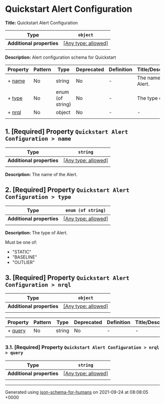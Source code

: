 # Quickstart Alert Configuration

**Title:** Quickstart Alert Configuration

| Type                      | `object`                                                                  |
| ------------------------- | ------------------------------------------------------------------------- |
| **Additional properties** | [[Any type: allowed]](# "Additional Properties of any type are allowed.") |
|                           |                                                                           |

**Description:** Alert configuration schema for Quickstart

| Property         | Pattern | Type             | Deprecated | Definition | Title/Description      |
| ---------------- | ------- | ---------------- | ---------- | ---------- | ---------------------- |
| + [name](#name ) | No      | string           | No         | -          | The name of the Alert. |
| + [type](#type ) | No      | enum (of string) | No         | -          | The type of Alert.     |
| + [nrql](#nrql ) | No      | object           | No         | -          | -                      |
|                  |         |                  |            |            |                        |

## <a name="name"></a>1. [Required] Property `Quickstart Alert Configuration > name`

| Type                      | `string`                                                                  |
| ------------------------- | ------------------------------------------------------------------------- |
| **Additional properties** | [[Any type: allowed]](# "Additional Properties of any type are allowed.") |
|                           |                                                                           |

**Description:** The name of the Alert.

## <a name="type"></a>2. [Required] Property `Quickstart Alert Configuration > type`

| Type                      | `enum (of string)`                                                        |
| ------------------------- | ------------------------------------------------------------------------- |
| **Additional properties** | [[Any type: allowed]](# "Additional Properties of any type are allowed.") |
|                           |                                                                           |

**Description:** The type of Alert.

Must be one of:
* "STATIC"
* "BASELINE"
* "OUTLIER"

## <a name="nrql"></a>3. [Required] Property `Quickstart Alert Configuration > nrql`

| Type                      | `object`                                                                  |
| ------------------------- | ------------------------------------------------------------------------- |
| **Additional properties** | [[Any type: allowed]](# "Additional Properties of any type are allowed.") |
|                           |                                                                           |

| Property                | Pattern | Type   | Deprecated | Definition | Title/Description |
| ----------------------- | ------- | ------ | ---------- | ---------- | ----------------- |
| + [query](#nrql_query ) | No      | string | No         | -          | -                 |
|                         |         |        |            |            |                   |

### <a name="nrql_query"></a>3.1. [Required] Property `Quickstart Alert Configuration > nrql > query`

| Type                      | `string`                                                                  |
| ------------------------- | ------------------------------------------------------------------------- |
| **Additional properties** | [[Any type: allowed]](# "Additional Properties of any type are allowed.") |
|                           |                                                                           |

----------------------------------------------------------------------------------------------------------------------------
Generated using [json-schema-for-humans](https://github.com/coveooss/json-schema-for-humans) on 2021-09-24 at 08:08:05 +0000